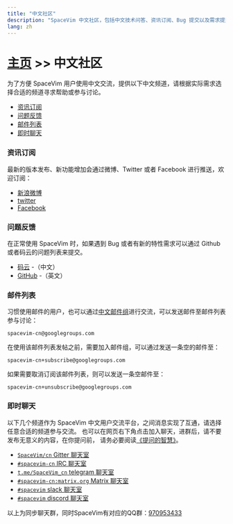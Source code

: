 ```yaml
---
title: "中文社区"
description: "SpaceVim 中文社区，包括中文技术问答、资讯订阅、Bug 提交以及需求提交，让沟通更加便利。"
lang: zh
---
```


# [主页](../) >> 中文社区

为了方便 SpaceVim 用户使用中文交流，提供以下中文频道，请根据实际需求选择合适的频道寻求帮助或参与讨论。

<!-- vim-markdown-toc GFM -->

- [资讯订阅](#资讯订阅)
- [问题反馈](#问题反馈)
- [邮件列表](#邮件列表)
- [即时聊天](#即时聊天)

<!-- vim-markdown-toc -->

### 资讯订阅

最新的版本发布、新功能增加会通过微博、Twitter 或者 Facebook 进行推送，欢迎订阅：

- <i class="fab fa-weibo"></i> [新浪微博](https://weibo.com/SpaceVim)
- <i class="fab fa-twitter"></i> [twitter](https://twitter.com/SpaceVim)
- <i class="fab fa-facebook"></i> [Facebook](https://www.facebook.com/SpaceVim)

### 问题反馈

在正常使用 SpaceVim 时，如果遇到 Bug 或者有新的特性需求可以通过 Github 或者码云的问题列表来提交。

- [码云](https://gitee.com/spacevim/SpaceVim/issues) -（中文）
- [GitHub](https://github.com/SpaceVim/SpaceVim) -（英文）

### 邮件列表

习惯使用邮件的用户，也可以通过[中文邮件组](https://groups.google.com/forum/#!forum/spacevim-cn)进行交流，可以发送邮件至邮件列表参与讨论：

```
spacevim-cn@googlegroups.com
```

在使用该邮件列表发帖之前，需要加入邮件组，可以通过发送一条空的邮件至：

```
spacevim-cn+subscribe@googlegroups.com
```

如果需要取消订阅该邮件列表，则可以发送一条空邮件至：

```
spacevim-cn+unsubscribe@googlegroups.com
```

### 即时聊天

以下几个频道作为 SpaceVim 中文用户交流平台，之间消息实现了互通，请选择任意合适的频道参与交流。
也可以在网页右下角点击加入聊天，进群后，请不要发布无意义的内容，在你提问前，
请务必要阅读[《提问的智慧》](https://github.com/ryanhanwu/How-To-Ask-Questions-The-Smart-Way/blob/main/README-zh_CN.md)。

- <i class="fab fa-gitter"></i> [`SpaceVim/cn` Gitter 聊天室](https://gitter.im/SpaceVim/cn)
- <i class="fas fa-comments"></i> [`#spacevim-cn` IRC 聊天室](https://web.libera.chat/#spacevim-cn)
- <i class="fab fa-telegram-plane"></i> [`t.me/SpaceVim_cn` telegram 聊天室](https://t.me/SpaceVim_cn)
- <i class="fab fa-rocketchat"></i> [`#spacevim-cn:matrix.org` Matrix 聊天室](https://app.element.io/#/room/#spacevim-cn:matrix.org)
- <i class="fab fa-slack-hash"></i> [`#spacevim` slack 聊天室](https://spacevim.slack.com/messages/C88CTJ62J)
- <i class="fab fa-discord"></i> [`#spacevim` discord 聊天室](https://discord.gg/g3MGdNB)

以上为同步聊天群，同时SpaceVim有对应的QQ群：[970953433](https://jq.qq.com/?_wv=1027&k=XYqDdQTM)
